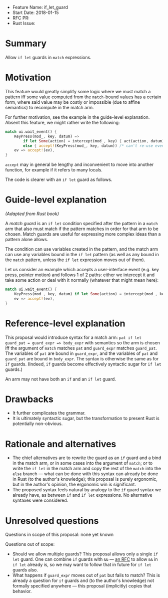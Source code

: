 - Feature Name: if_let_guard
- Start Date: 2018-01-15
- RFC PR: 
- Rust Issue: 

# Summary
[summary]: #summary

Allow `if let` guards in `match` expressions.

# Motivation
[motivation]: #motivation

This feature would greatly simplify some logic where we must match a pattern iff some value computed from the `match`-bound values has a certain form, where said value may be costly or impossible (due to affine semantics) to recompute in the match arm.

For further motivation, see the example in the guide-level explanation. Absent this feature, we might rather write the following:
```rust
match ui.wait_event() {
    KeyPress(mod_, key, datum) =>
        if let Some(action) = intercept(mod_, key) { act(action, datum) }
        else { accept!(KeyPress(mod_, key, datum)) /* can't re-use event verbatim if `datum` is non-`Copy` */ }
    ev => accept!(ev),
}
```

`accept` may in general be lengthy and inconvenient to move into another function, for example if it refers to many locals.

The code is clearer with an `if let` guard as follows.

# Guide-level explanation
[guide-level-explanation]: #guide-level-explanation

*(Adapted from Rust book)*

A *match guard* is an `if let` condition specified after the pattern in a `match` arm that also must match if the pattern matches in order for that arm to be chosen. Match guards are useful for expressing more complex ideas than a pattern alone allows.

The condition can use variables created in the pattern, and the match arm can use any variables bound in the `if let` pattern (as well as any bound in the `match` pattern, unless the `if let` expression moves out of them).

Let us consider an example which accepts a user-interface event (e.g. key press, pointer motion) and follows 1 of 2 paths: either we intercept it and take some action or deal with it normally (whatever that might mean here):
```rust
match ui.wait_event() {
    KeyPress(mod_, key, datum) if let Some(action) = intercept(mod_, key) => act(action, datum),
    ev => accept!(ev),
}
```

# Reference-level explanation
[reference-level-explanation]: #reference-level-explanation

This proposal would introduce syntax for a match arm: `pat if let guard_pat = guard_expr => body_expr` with semantics so the arm is chosen iff the argument of `match` matches `pat` and `guard_expr` matches `guard_pat`. The variables of `pat` are bound in `guard_expr`, and the variables of `pat` and `guard_pat` are bound in `body_expr`. The syntax is otherwise the same as for `if` guards. (Indeed, `if` guards become effectively syntactic sugar for `if let` guards.)

An arm may not have both an `if` and an `if let` guard.

# Drawbacks
[drawbacks]: #drawbacks

* It further complicates the grammar.
* It is ultimately syntactic sugar, but the transformation to present Rust is potentially non-obvious.

# Rationale and alternatives
[alternatives]: #alternatives

* The chief alternatives are to rewrite the guard as an `if` guard and a bind in the match arm, or in some cases into the argument of `match`; or to write the `if let` in the match arm and copy the rest of the `match` into the `else` branch — what can be done with this syntax can already be done in Rust (to the author's knowledge); this proposal is purely ergonomic, but in the author's opinion, the ergonomic win is significant.
* The proposed syntax feels natural by analogy to the `if` guard syntax we already have, as between `if` and `if let` expressions. No alternative syntaxes were considered.

# Unresolved questions
[unresolved]: #unresolved-questions

Questions in scope of this proposal: none yet known

Questions out of scope:

* Should we allow multiple guards? This proposal allows only a single `if let` guard. One can combine `if` guards with `&&` — [an RFC](https://github.com/rust-lang/rfcs/issues/929) to allow `&&` in `if let` already is, so we may want to follow that in future for `if let` guards also.
* What happens if `guard_expr` moves out of `pat` but fails to match? This is already a question for `if` guards and (to the author's knowledge) not formally specified anywhere — this proposal (implicitly) copies that behavior.
